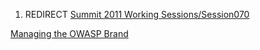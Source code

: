 1.  REDIRECT [Summit 2011 Working
    Sessions/Session070](Summit_2011_Working_Sessions/Session070 "wikilink")

[Managing the OWASP Brand](Category:Summit_2011_OWASP_Track "wikilink")